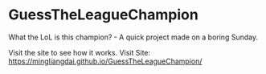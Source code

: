 # GuessTheLeagueChampion
What the LoL is this champion? - A quick project made on a boring Sunday.

Visit the site to see how it works. Visit Site: https://mingliangdai.github.io/GuessTheLeagueChampion/
